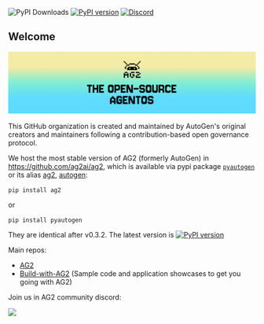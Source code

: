 ![PyPI Downloads](https://img.shields.io/pypi/dm/pyautogen?label=PyPI%20downloads) [![PyPI version](https://badge.fury.io/py/ag2.svg)](https://badge.fury.io/py/autogen) [![Discord](https://img.shields.io/discord/1153072414184452236?logo=discord&style=flat)](https://discord.gg/pAbnFJrkgZ)

## Welcome  

![AG2 Banner](../assets/ag2_banner.png)

This GitHub organization is created and maintained by  AutoGen's original creators and maintainers following a contribution-based open governance protocol.

We host the most stable version of AG2 (formerly AutoGen) in https://github.com/ag2ai/ag2, which is available via pypi package [`pyautogen`](https://pypi.org/project/pyautogen/) or its alias [ag2](https://pypi.org/project/ag2/), [autogen](https://pypi.org/project/autogen/): 

```
pip install ag2
```
or 
```
pip install pyautogen
```
They are identical after v0.3.2. The latest version is [![PyPI version](https://badge.fury.io/py/autogen.svg)](https://badge.fury.io/py/autogen)


Main repos:
- [AG2](https://github.com/ag2ai/ag2)
- [Build-with-AG2](https://github.com/ag2ai/build-with-ag2) (Sample code and application showcases to get you going with AG2)

Join us in AG2 community discord: 

[![](https://dcbadge.limes.pink/api/server/https://discord.gg/AgeyYnHn4q)](https://discord.gg/https://discord.gg/AgeyYnHn4q)

